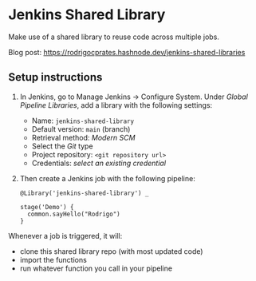 # Jenkins Shared Library

Make use of a shared library to reuse code across multiple jobs.

Blog post: https://rodrigocprates.hashnode.dev/jenkins-shared-libraries

## Setup instructions

1. In Jenkins, go to Manage Jenkins &rarr; Configure System. Under _Global Pipeline Libraries_, add a library with the following settings:

    - Name: `jenkins-shared-library`
    - Default version: `main` (branch)
    - Retrieval method: _Modern SCM_
    - Select the _Git_ type
    - Project repository: `<git repository url>`
    - Credentials: _select an existing credential_

2. Then create a Jenkins job with the following pipeline:

    ```
    @Library('jenkins-shared-library') _

    stage('Demo') {
      common.sayHello("Rodrigo")
    }
    ```

Whenever a job is triggered, it will:
- clone this shared library repo (with most updated code)
- import the functions
- run whatever function you call in your pipeline

